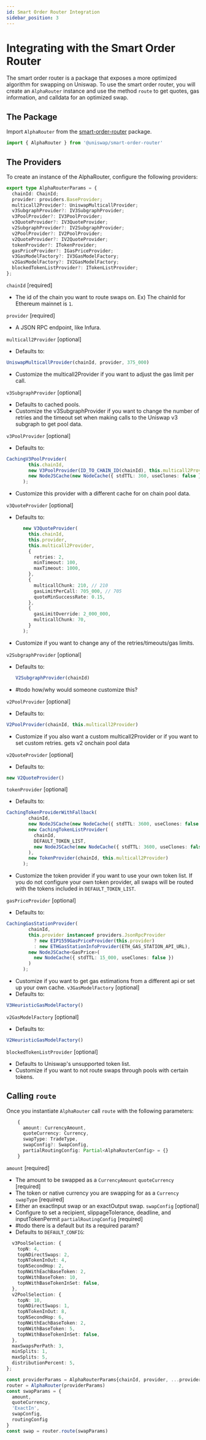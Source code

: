 ```yaml
---
id: Smart Order Router Integration
sidebar_position: 3
---
```


# Integrating with the Smart Order Router
The smart order router is a package that exposes a more optimized algorithm for swapping on Uniswap. To use the smart order router, you will create an `AlphaRouter` instance and use the method `route` to get quotes, gas information, and calldata for an optimized swap.

## The Package
Import `AlphaRouter` from the [smart-order-router](https://www.npmjs.com/package/@uniswap/smart-order-router) package.

```typescript
import { AlphaRouter } from '@uniswap/smart-order-router'
```

## The Providers

To create an instance of the AlphaRouter, configure the following providers:

```typescript 
export type AlphaRouterParams = {
  chainId: ChainId;
  provider: providers.BaseProvider;
  multicall2Provider?: UniswapMulticallProvider;
  v3SubgraphProvider?: IV3SubgraphProvider;
  v3PoolProvider?: IV3PoolProvider;
  v3QuoteProvider?: IV3QuoteProvider;
  v2SubgraphProvider?: IV2SubgraphProvider;
  v2PoolProvider?: IV2PoolProvider;
  v2QuoteProvider?: IV2QuoteProvider;
  tokenProvider?: ITokenProvider;
  gasPriceProvider?: IGasPriceProvider;
  v3GasModelFactory?: IV3GasModelFactory;
  v2GasModelFactory?: IV2GasModelFactory;
  blockedTokenListProvider?: ITokenListProvider;
};
```

`chainId` [required]
- The id of the chain you want to route swaps on. Ex) The chainId for Ethereum mainnet is `1`.

`provider` [required]
- A JSON RPC endpoint, like Infura.

`multicall2Provider` [optional]
-  Defaults to: 
```typescript 
UniswapMulticallProvider(chainId, provider, 375_000)
``` 
- Customize the multicall2Provider if you want to adjust the gas limit per call. 

`v3SubgraphProvider` [optional] 
- Defaults to cached pools.
- Customize the v3SubgraphProvider if you want to change the number of retries and the timeout set when making calls to the Uniswap v3 subgraph to get pool data.

`v3PoolProvider` [optional]
- Defaults to:
```typescript
CachingV3PoolProvider(
        this.chainId,
        new V3PoolProvider(ID_TO_CHAIN_ID(chainId), this.multicall2Provider),
        new NodeJSCache(new NodeCache({ stdTTL: 360, useClones: false }))
      );
```
- Customize this provider with a different cache for on chain pool data.

`v3QuoteProvider` [optional]
 - Defaults to:
```typescript
      new V3QuoteProvider(
        this.chainId,
        this.provider,
        this.multicall2Provider,
        {
          retries: 2,
          minTimeout: 100,
          maxTimeout: 1000,
        },
        {
          multicallChunk: 210, // 210
          gasLimitPerCall: 705_000, // 705
          quoteMinSuccessRate: 0.15,
        },
        {
          gasLimitOverride: 2_000_000,
          multicallChunk: 70,
        }
      );
  ```
 - Customize if you want to change any of the retries/timeouts/gas limits.

`v2SubgraphProvider` [optional]
- Defaults to:
  ```typescript
  V2SubgraphProvider(chainId)
  ```
- #todo how/why would someone customize this?

`v2PoolProvider` [optional]
- Defaults to:
```typescript
V2PoolProvider(chainId, this.multicall2Provider)
```
- Customize if you also want a custom multicall2Provider or if you want to set custom retries.
gets v2 onchain pool data

`v2QuoteProvider` [optional] 
- Defaults to:
```typescript
new V2QuoteProvider()
```
`tokenProvider` [optional] 
- Defaults to:
```typescript
CachingTokenProviderWithFallback(
        chainId,
        new NodeJSCache(new NodeCache({ stdTTL: 3600, useClones: false })),
        new CachingTokenListProvider(
          chainId,
          DEFAULT_TOKEN_LIST,
          new NodeJSCache(new NodeCache({ stdTTL: 3600, useClones: false }))
        ),
        new TokenProvider(chainId, this.multicall2Provider)
      );
```
- Customize the token provider if you want to use your own token list. If you do not configure your own token provider, all swaps will be routed with the tokens included in `DEFAULT_TOKEN_LIST`.

`gasPriceProvider` [optional]
- Defaults to:
```typescript
CachingGasStationProvider(
        chainId,
        this.provider instanceof providers.JsonRpcProvider
          ? new EIP1559GasPriceProvider(this.provider)
          : new ETHGasStationInfoProvider(ETH_GAS_STATION_API_URL),
        new NodeJSCache<GasPrice>(
          new NodeCache({ stdTTL: 15_000, useClones: false })
        )
      );
```
- Customize if you want to get gas estimations from a different api or set up your own cache.
`v3GasModelFactory` [optional]
- Defaults to:
```typescript
V3HeuristicGasModelFactory()
```

`v2GasModelFactory` [optional]
- Defaults to:
```typescript
V2HeuristicGasModelFactory()
```
`blockedTokenListProvider` [optional]
- Defaults to Uniswap's unsupported token list.
- Customize if you want to not route swaps through pools with certain tokens.


## Calling `route`

Once you instantiate `AlphaRouter` call `route` with the following parameters:
```typescript
    {
      amount: CurrencyAmount,
      quoteCurrency: Currency,
      swapType: TradeType,
      swapConfig?: SwapConfig,
      partialRoutingConfig: Partial<AlphaRouterConfig> = {}
    }
```
`amount` [required]
- The amount to be swapped as a `CurrencyAmount`
`quoteCurrency` [required]
- The token or native currency you are swapping for as a `Currency`
`swapType` [required]
- Either an exactInput swap or an exactOutput swap.
`swapConfig` [optional]
- Configure to set a recipient, slippageTolerance, deadline, and inputTokenPermit
`partialRoutingConfig` [required]
- #todo there is a default but its a required param?
-  Defaults to `DEFAULT_CONFIG`:
```typescript
  v3PoolSelection: {
    topN: 4,
    topNDirectSwaps: 2,
    topNTokenInOut: 4,
    topNSecondHop: 2,
    topNWithEachBaseToken: 2,
    topNWithBaseToken: 10,
    topNWithBaseTokenInSet: false,
  },
  v2PoolSelection: {
    topN: 10,
    topNDirectSwaps: 1,
    topNTokenInOut: 8,
    topNSecondHop: 6,
    topNWithEachBaseToken: 2,
    topNWithBaseToken: 5,
    topNWithBaseTokenInSet: false,
  },
  maxSwapsPerPath: 3,
  minSplits: 1,
  maxSplits: 5,
  distributionPercent: 5,
};
```

```typescript
const providerParams = AlphaRouterParams{chainId, provider, ...providers}
router = AlphaRouter(providerParams)
const swapParams = {
  amount,
  quoteCurrency,
  'ExactIn',
  swapConfig,
  routingConfig
}
const swap = router.route(swapParams)
```









